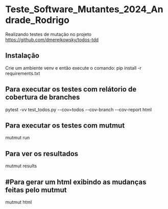 # Teste_Software_Mutantes_2024_Andrade_Rodrigo

Realizando testes de mutação no projeto https://github.com/dmerejkowsky/todos-tdd

## Instalação

Crie um ambiente venv e então execute o comando:
pip install -r requirements.txt

## Para executar os testes com relátorio de cobertura de branches
pytest -vv test_todos.py --cov=todos --cov-branch --cov-report html

## Para executar os testes com mutmut
mutmut run

## Para ver os resultados
mutmut results

## #Para gerar um html exibindo as mudanças feitas pelo mutmut
mutmut html
